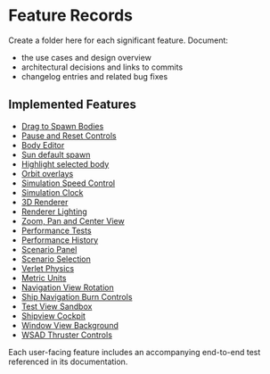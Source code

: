 # Feature Records

Create a folder here for each significant feature. Document:

- the use cases and design overview
- architectural decisions and links to commits
- changelog entries and related bug fixes

## Implemented Features

- [Drag to Spawn Bodies](drag-spawn/README.md)
- [Pause and Reset Controls](pause-reset/README.md)
- [Body Editor](body-editor/README.md)
- [Sun default spawn](sun-default-spawn/README.md)
- [Highlight selected body](select-highlight/README.md)
- [Orbit overlays](orbit-overlay/README.md)
- [Simulation Speed Control](speed-control/README.md)
- [Simulation Clock](simulation-time/README.md)
- [3D Renderer](three-renderer/README.md)
- [Renderer Lighting](renderer-lighting/README.md)
- [Zoom, Pan and Center View](zoom-pan/README.md)
- [Performance Tests](performance-tests/README.md)
- [Performance History](perf-history/README.md)
- [Scenario Panel](scenario-view/README.md)
- [Scenario Selection](scenario-select/README.md)
- [Verlet Physics](verlet-physics/README.md)
- [Metric Units](metric-units/README.md)
- [Navigation View Rotation](navigation-view/README.md)
- [Ship Navigation Burn Controls](burn-controls/README.md)
- [Test View Sandbox](test-view/README.md)
- [Shipview Cockpit](shipview/README.md)
- [Window View Background](window-view/README.md)
- [WSAD Thruster Controls](wsad-thrusters/README.md)

Each user-facing feature includes an accompanying end-to-end test referenced in its documentation.
